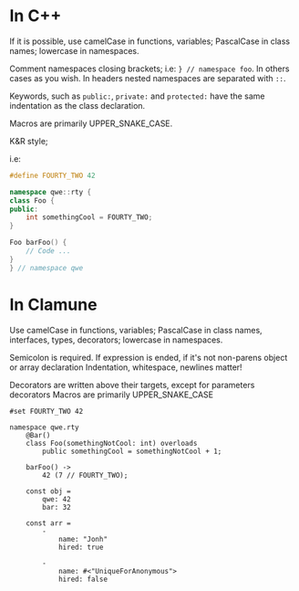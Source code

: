 # In C++
If it is possible, use camelCase in functions, variables; PascalCase in class names; lowercase in namespaces.

Comment namespaces closing brackets; i.e: `} // namespace foo`. In others cases as you wish.
In headers nested namespaces are separated with `::`.

Keywords, such as `public:`, `private:` and `protected:` have the same indentation as the class declaration.

Macros are primarily UPPER_SNAKE_CASE.

K&R style;

i.e:
```cpp
#define FOURTY_TWO 42

namespace qwe::rty {
class Foo {
public:
    int somethingCool = FOURTY_TWO;
}

Foo barFoo() {
    // Code ...
}
} // namespace qwe
```

# In Clamune
Use camelCase in functions, variables; PascalCase in class names, interfaces, types, decorators; lowercase in namespaces.

Semicolon is required. If expression is ended, if it's not non-parens object or array declaration
Indentation, whitespace, newlines matter!

Decorators are written above their targets, except for parameters decorators
Macros are primarily UPPER_SNAKE_CASE
```clmn
#set FOURTY_TWO 42

namespace qwe.rty
    @Bar()
    class Foo(somethingNotCool: int) overloads
        public somethingCool = somethingNotCool + 1;

    barFoo() ->
        42 (7 // FOURTY_TWO);

    const obj =
        qwe: 42
        bar: 32

    const arr =
        -
            name: "Jonh"
            hired: true

        -
            name: #<"UniqueForAnonymous">
            hired: false
```
